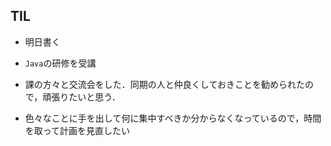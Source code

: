 ## TIL

* 明日書く

* `Java`の研修を受講

* 課の方々と交流会をした．同期の人と仲良くしておきことを勧められたので，頑張りたいと思う．

* 色々なことに手を出して何に集中すべきか分からなくなっているので，時間を取って計画を見直したい